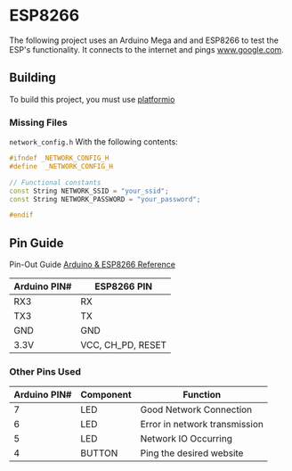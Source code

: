 # ESP8266

The following project uses an Arduino Mega and and ESP8266 to test the ESP's
functionality. It connects to the internet and pings www.google.com.

## Building

To build this project, you must use [platformio](http://docs.platformio.org/en/latest/)

### Missing Files

`network_config.h` With the following contents:
```cpp
#ifndef _NETWORK_CONFIG_H
#define  _NETWORK_CONFIG_H

// Functional constants
const String NETWORK_SSID = "your_ssid";
const String NETWORK_PASSWORD = "your_password";

#endif
```


## Pin Guide

Pin-Out Guide [Arduino & ESP8266 Reference](http://forum.arduino.cc/index.php?topic=283043.0)

| Arduino PIN#   |    ESP8266 PIN |
|----------------|----------------|
|  RX3           |     RX         |
|  TX3           |     TX         |
|  GND           |     GND        |
|  3.3V          |  VCC, CH_PD, RESET |

### Other Pins Used
| Arduino PIN# |    Component |   Function |
|--------------|--------------|------------|
|  7           |     LED      | Good Network Connection |
|  6           |     LED       | Error in network transmission |
|  5           |     LED      | Network IO Occurring |
|  4           |     BUTTON      | Ping the desired website |
